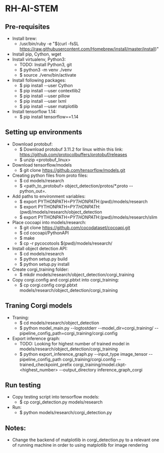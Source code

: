 # RH-AI-STEM

## Pre-requisites
- Install brew:
	- /usr/bin/ruby -e "$(curl -fsSL https://raw.githubusercontent.com/Homebrew/install/master/install)"
- Install pip, Cython, wget
- Install virtualenv, Python3:
	- TODO: Install Python3, git
	- $ python3 -m venv ./venv
	- $ source ./venv/bin/activate
- Install following packages:
	- $ pip install --user Cython
	- $ pip install --user contextlib2
	- $ pip install --user pillow
	- $ pip install --user lxml
	- $ pip install --user matplotlib
- Install tensorflow 1.14:
	- $ pip install tensorflow==1.14

## Setting up environments

- Download protobuf:
	- $ Download protobuf 3.11.2 for linux within this link: https://github.com/protocolbuffers/protobuf/releases
	- $ unzip <protobuf_linux>
- Download tensorflow/models
	- $ git clone https://github.com/tensorflow/models.git
- Creating python files from proto files:
	- $ cd models/research
	- $ <path_to_protobuf> object_detection/protos/*.proto --python_out=.
- Add paths to environment variables:
	- $ export PYTHONPATH=$PYTHONPATH:$(pwd)/models/research
	- $ export PYTHONPATH=$PYTHONPATH:$(pwd)/models/research/object_detection
	- $ export PYTHONPATH=$PYTHONPATH:$(pwd)/models/research/slim
- Place cocoapi into models/research:
	- $ git clone https://github.com/cocodataset/cocoapi.git
	- $ cd cocoapi/PythonAPI
	- $ make
	- $ cp -r pycocotools $(pwd)/models/research/
- Install object detection API:
	- $ cd models/research
	- $ python setup.py build
	- $ python setup.py install
- Create corgi_training folder:
	- $ mkdir models/research/object_detection/corgi_training
- Copy corgi.config and corgi.pbtxt into corgi_training:
	- $ cp corgi.config corgi.pbtxt models/research/object_detection/corgi_training

## Traning Corgi models

- Traning:
	- $ cd models/research/object_detection
	- $ python model_main.py --logtostderr --model_dir=corgi_training/ --pipeline_config_path=corgi_training/corgi.config
- Export inference graph:
	- TODO: Looking for highest number of trained model in models/research/object_detection/corgi_training
	- $ python export_inference_graph.py --input_type image_tensor --pipeline_config_path corgi_training/corgi.config --trained_checkpoint_prefix corgi_training/model.ckpt-<highest_number> --output_directory inference_graph_corgi

## Run testing

- Copy testing script into tensorflow models:
	- $ cp corgi_detection.py models/research
- Run:
	- $ python models/research/corgi_detection.py

## Notes:

- Change the backend of matplotlib in corgi_detection.py to a relevant one of running machine in order to using matplotlib for image rendering

